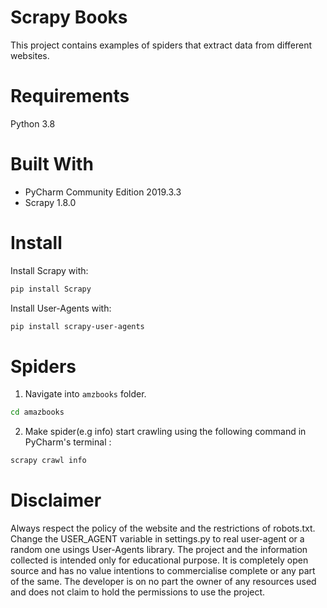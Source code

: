 # Scrapy  Books
This project contains examples of spiders that extract data from different websites.

# Requirements

Python 3.8

# Built With

- PyCharm Community Edition 2019.3.3
- Scrapy 1.8.0

# Install

Install Scrapy with:
```sh
pip install Scrapy
```

Install User-Agents with:
```sh
pip install scrapy-user-agents
```

# Spiders
1. Navigate into `amzbooks` folder.
```sh
cd amazbooks
```

2. Make  spider(e.g info) start crawling using  the following command in PyCharm's terminal :

```sh
scrapy crawl info
```

# Disclaimer
Always respect the policy of the website and the restrictions of robots.txt.
Change the USER_AGENT variable in settings.py to real user-agent or  a random one usings User-Agents library.
The project and the information collected is intended only for educational purpose. It is completely open source and has no value intentions to commercialise complete or any part of the same. The developer is on no part the owner of any resources used and does not claim to hold the permissions to use the project.

